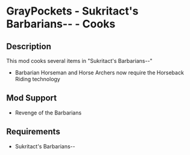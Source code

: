 # GrayPockets - Sukritact's Barbarians-- - Cooks

## Description

This mod cooks several items in "Sukritact's Barbarians--"

* Barbarian Horseman and Horse Archers now require the Horseback Riding technology

## Mod Support

* Revenge of the Barbarians

## Requirements

* Sukritact's Barbarians--
